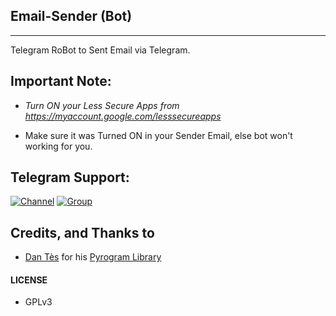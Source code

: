 ## Email-Sender (Bot)
---

Telegram RoBot to Sent Email via Telegram.

## Important Note:
* *Turn ON your Less Secure Apps from https://myaccount.google.com/lesssecureapps*

* Make sure it was Turned ON in your Sender Email, else bot won't working for you.

## Telegram Support:

[![Channel](https://img.shields.io/badge/TG-Channel-30302f?style=flat&logo=telegram)](https://t.me/xTeamBots)
[![Group](https://img.shields.io/badge/TG-Group-30302f?style=flat&logo=telegram)](https://t.me/xTeamBotsSupport)

## Credits, and Thanks to

* [Dan Tès](https://t.me/haskell) for his [Pyrogram Library](https://github.com/pyrogram/pyrogram)

#### LICENSE
- GPLv3
